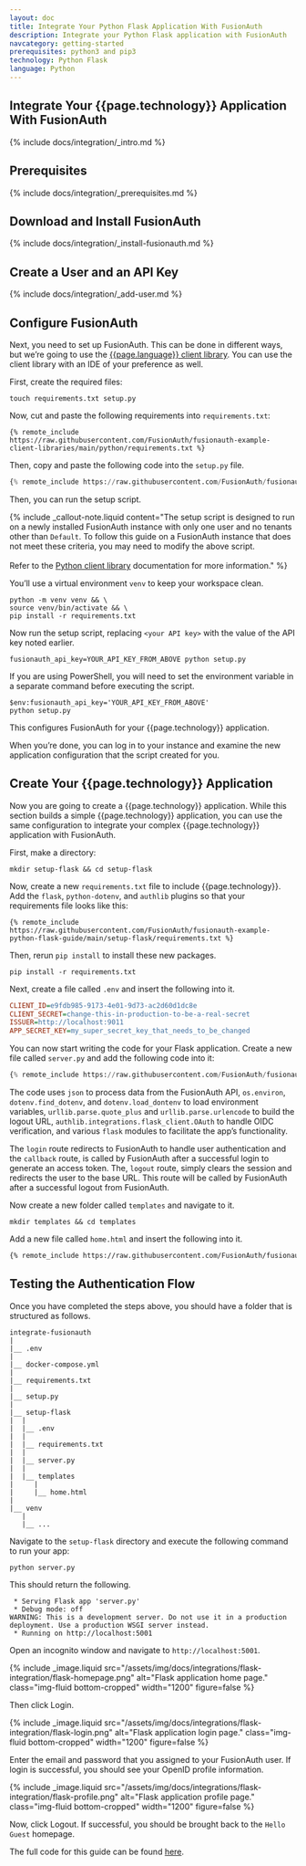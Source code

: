 ```yaml
---
layout: doc
title: Integrate Your Python Flask Application With FusionAuth
description: Integrate your Python Flask application with FusionAuth
navcategory: getting-started
prerequisites: python3 and pip3
technology: Python Flask
language: Python
---
```


## Integrate Your {{page.technology}} Application With FusionAuth

{% include docs/integration/_intro.md %}

## Prerequisites

{% include docs/integration/_prerequisites.md %}

## Download and Install FusionAuth

{% include docs/integration/_install-fusionauth.md %}

## Create a User and an API Key

{% include docs/integration/_add-user.md %}

## Configure FusionAuth

Next, you need to set up FusionAuth. This can be done in different ways, but we’re going to use the [{{page.language}} client library](/docs/v1/tech/client-libraries/python). You can use the client library with an IDE of your preference as well.

First, create the required files:

```shell
touch requirements.txt setup.py
```

Now, cut and paste the following requirements into `requirements.txt`:

```text
{% remote_include https://raw.githubusercontent.com/FusionAuth/fusionauth-example-client-libraries/main/python/requirements.txt %}
```

Then, copy and paste the following code into the `setup.py` file.

```python
{% remote_include https://raw.githubusercontent.com/FusionAuth/fusionauth-example-client-libraries/main/python/setup-flask.py %}
```

Then, you can run the setup script.

{% include _callout-note.liquid content="The setup script is designed to run on a newly installed FusionAuth instance with only one user and no tenants other than `Default`. To follow this guide on a FusionAuth instance that does not meet these criteria, you may need to modify the above script. <br><br> Refer to the [Python client library](/docs/v1/tech/client-libraries/python) documentation for more information." %}


You’ll use a virtual environment `venv` to keep your workspace clean.

```shell
python -m venv venv && \
source venv/bin/activate && \
pip install -r requirements.txt
```

Now run the setup script, replacing `<your API key>` with the value of the API key noted earlier.

```shell
fusionauth_api_key=YOUR_API_KEY_FROM_ABOVE python setup.py
```

If you are using PowerShell, you will need to set the environment variable in a separate command before executing the script.

```shell
$env:fusionauth_api_key='YOUR_API_KEY_FROM_ABOVE'
python setup.py
```

This configures FusionAuth for your {{page.technology}} application.

When you’re done, you can log in to your instance and examine the new application configuration that the script created for you.

## Create Your {{page.technology}} Application

Now you are going to create a {{page.technology}} application. While this section builds a simple {{page.technology}} application, you can use the same configuration to integrate your complex {{page.technology}} application with FusionAuth.

First, make a directory:

```shell
mkdir setup-flask && cd setup-flask
```

Now, create a new `requirements.txt` file to include {{page.technology}}. Add the `flask`, `python-dotenv`, and `authlib` plugins so that your requirements file looks like this:

```text
{% remote_include https://raw.githubusercontent.com/FusionAuth/fusionauth-example-python-flask-guide/main/setup-flask/requirements.txt %}
```

Then, rerun `pip install` to install these new packages.

```shell
pip install -r requirements.txt
```

Next, create a file called `.env` and insert the following into it.

```ini
CLIENT_ID=e9fdb985-9173-4e01-9d73-ac2d60d1dc8e
CLIENT_SECRET=change-this-in-production-to-be-a-real-secret
ISSUER=http://localhost:9011
APP_SECRET_KEY=my_super_secret_key_that_needs_to_be_changed
```

You can now start writing the code for your Flask application. Create a new file called `server.py` and add the following code into it:

```python
{% remote_include https://raw.githubusercontent.com/FusionAuth/fusionauth-example-python-flask-guide/main/setup-flask/server.py %}
```

The code uses `json` to process data from the FusionAuth API, `os.environ`, `dotenv.find_dotenv`, and `dotenv.load_dontenv` to load environment variables, `urllib.parse.quote_plus` and `urllib.parse.urlencode` to build the logout URL, `authlib.integrations.flask_client.OAuth` to handle OIDC verification, and various `flask` modules to facilitate the app’s functionality.

The `login` route redirects to FusionAuth to handle user authentication and the `callback` route, is called by FusionAuth after a successful login to generate an access token.
The, `logout` route, simply clears the session and redirects the user to the base URL. This route will be called by FusionAuth after a successful logout from FusionAuth.

Now create a new folder called `templates` and navigate to it.

```shell
mkdir templates && cd templates
```

Add a new file called `home.html` and insert the following into it.


```html
{% remote_include https://raw.githubusercontent.com/FusionAuth/fusionauth-example-python-flask-guide/main/setup-flask/templates/home.html %}
```


## Testing the Authentication Flow

Once you have completed the steps above, you should have a folder that is structured as follows.

```
integrate-fusionauth
|
|__ .env
|
|__ docker-compose.yml
|
|__ requirements.txt
|
|__ setup.py
|
|__ setup-flask
|  |
|  |__ .env
|  |
|  |__ requirements.txt
|  |
|  |__ server.py
|  |
|  |__ templates
|     |
|     |__ home.html
|
|__ venv
   |
   |__ ...
```

Navigate to the `setup-flask` directory and execute the following command to run your app:

```shell
python server.py
```

This should return the following.

```
 * Serving Flask app 'server.py'
 * Debug mode: off
WARNING: This is a development server. Do not use it in a production deployment. Use a production WSGI server instead.
 * Running on http://localhost:5001
```

Open an incognito window and navigate to `http://localhost:5001`.

{% include _image.liquid src="/assets/img/docs/integrations/flask-integration/flask-homepage.png" alt="Flask application home page." class="img-fluid bottom-cropped" width="1200" figure=false %}


Then click <span class="uielement">Login</span>.

{% include _image.liquid src="/assets/img/docs/integrations/flask-integration/flask-login.png" alt="Flask application login page." class="img-fluid bottom-cropped" width="1200" figure=false %}

Enter the <span class="field">email</span> and <span class="field">password</span> that you assigned to your FusionAuth user. If login is successful, you should see your OpenID profile information.

{% include _image.liquid src="/assets/img/docs/integrations/flask-integration/flask-profile.png" alt="Flask application profile page." class="img-fluid bottom-cropped" width="1200" figure=false %}

Now, click <span class="uielement">Logout</span>. If successful, you should be brought back to the `Hello Guest` homepage.

The full code for this guide can be found [here](https://github.com/FusionAuth/fusionauth-example-python-flask-guide).
